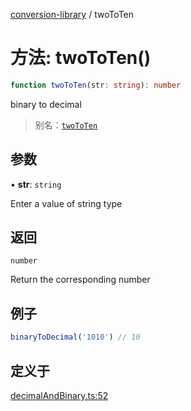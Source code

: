 [conversion-library](../globals.md) / twoToTen

# 方法: twoToTen()

```ts
function twoToTen(str: string): number
```

binary to decimal

> 别名：[`twoToTen`](twoToTen)

## 参数

• **str**: `string`

Enter a value of string type

## 返回

`number`

Return the corresponding number

## 例子

```ts
binaryToDecimal('1010') // 10
```

## 定义于

[decimalAndBinary.ts:52](https://github.com/fxss5201/conversion-library/blob/9af897b733f816386974ba9caeb48523af77dce3/lib/进制转换/decimalAndBinary.ts#L52)
